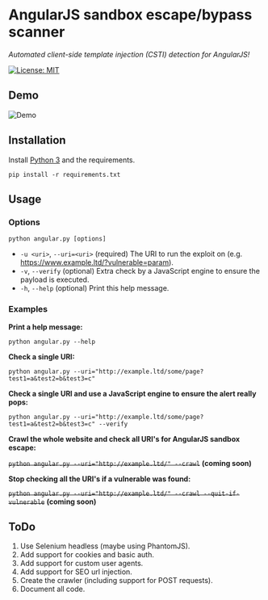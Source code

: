 # AngularJS sandbox escape/bypass scanner

*Automated client-side template injection (CSTI) detection for AngularJS!*

[![License: MIT](https://img.shields.io/badge/License-MIT-yellow.svg)](LICENSE.md)

## Demo
![Demo](https://finnwea.com/snippets/angularjs-sandbox-escape-scanner.gif)

## Installation

Install [Python 3](https://www.python.org/downloads/) and the requirements.

`pip install -r requirements.txt`

## Usage

### Options
`python angular.py [options]`
* `-u <uri>`,      `--uri=<uri>`              (required)        The URI to run the exploit on (e.g. https://www.example.ltd/?vulnerable=param).
* `-v`,            `--verify`                 (optional)        Extra check by a JavaScript engine to ensure the payload is executed.
* `-h`,            `--help`                   (optional)        Print this help message.

### Examples

**Print a help message:**

`python angular.py --help`

**Check a single URI:**

`python angular.py --uri="http://example.ltd/some/page?test1=a&test2=b&test3=c"`

**Check a single URI and use a JavaScript engine to ensure the alert really pops:**

`python angular.py --uri="http://example.ltd/some/page?test1=a&test2=b&test3=c" --verify`

**Crawl the whole website and check all URI's for AngularJS sandbox escape:**

~~`python angular.py --uri="http://example.ltd/" --crawl`~~ **(coming soon)**

**Stop checking all the URI's if a vulnerable was found:**

~~`python angular.py --uri="http://example.ltd/" --crawl --quit-if-vulnerable`~~ **(coming soon)**

## ToDo

1. Use Selenium headless (maybe using PhantomJS).
2. Add support for cookies and basic auth.
3. Add support for custom user agents.
4. Add support for SEO url injection.
5. Create the crawler (including support for POST requests).
6. Document all code.